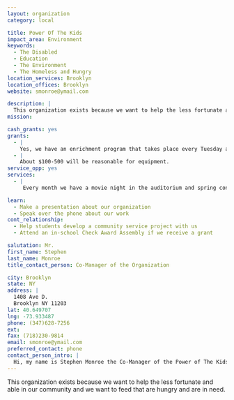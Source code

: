 ```yaml
---
layout: organization
category: local

title: Power Of The Kids
impact_area: Environment
keywords: 
  - The Disabled
  - Education
  - The Environment
  - The Homeless and Hungry
location_services: Brooklyn
location_offices: Brooklyn
website: smonroe@ymail.com

description: |
  This organization exists because we want to help the less fortunate and able in our community and we want to feed that are hungry and are in need.
mission: 

cash_grants: yes
grants: 
  - |
    Yes, we have an enrichment program that takes place every Tuesday and Wednesday afternoon. 
  - |
    About $100-500 will be reasonable for equipment.
service_opp: yes
services: 
  - |
     Every month we have a movie night in the auditorium and spring concerts.

learn: 
  - Make a presentation about our organization
  - Speak over the phone about our work
cont_relationship: 
  - Help students develop a community service project with us
  - Attend an in-school Check Award Assembly if we receive a grant

salutation: Mr.
first_name: Stephen 
last_name: Monroe
title_contact_person: Co-Manager of the Organization

city: Brooklyn
state: NY
address: |
  1408 Ave D.  
  Brooklyn NY 11203
lat: 40.649707
lng: -73.933487
phone: (347)628-7256
ext: 
fax: (718)230-9814
email: smonroe@ymail.com
preferred_contact: phone
contact_person_intro: |
  Hi, my name is Stephen Monroe the Co-Manager of the Power of The Kids. In this organization we want to improve our community and help the needy. 
---
```

This organization exists because we want to help the less fortunate and able in our community and we want to feed that are hungry and are in need.